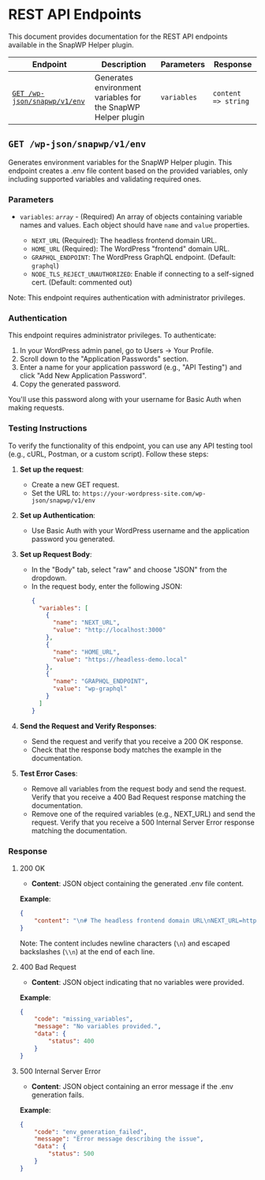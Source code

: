 # REST API Endpoints

This document provides documentation for the REST API endpoints available in the SnapWP Helper plugin.

| Endpoint | Description | Parameters | Response |
| -------- | ----------- | ---------- | -------- |
| [`GET /wp-json/snapwp/v1/env`](#get-wp-jsonsnapwpv1env) | Generates environment variables for the SnapWP Helper plugin | `variables` | `content => string` |

## `GET /wp-json/snapwp/v1/env`

Generates environment variables for the SnapWP Helper plugin. This endpoint creates a .env file content based on the provided variables, only including supported variables and validating required ones.

### Parameters

- `variables`: _`array`_ - (Required) An array of objects containing variable names and values. Each object should have `name` and `value` properties.

  - `NEXT_URL` (Required): The headless frontend domain URL.
  - `HOME_URL` (Required): The WordPress "frontend" domain URL.
  - `GRAPHQL_ENDPOINT`: The WordPress GraphQL endpoint. (Default: `graphql`)
  - `NODE_TLS_REJECT_UNAUTHORIZED`: Enable if connecting to a self-signed cert. (Default: commented out)

Note: This endpoint requires authentication with administrator privileges.

### Authentication

This endpoint requires administrator privileges. To authenticate:

1. In your WordPress admin panel, go to Users -> Your Profile.
2. Scroll down to the "Application Passwords" section.
3. Enter a name for your application password (e.g., "API Testing") and click "Add New Application Password".
4. Copy the generated password.

You'll use this password along with your username for Basic Auth when making requests.

### Testing Instructions

To verify the functionality of this endpoint, you can use any API testing tool (e.g., cURL, Postman, or a custom script). Follow these steps:

1. **Set up the request**:
   * Create a new GET request.
   * Set the URL to: `https://your-wordpress-site.com/wp-json/snapwp/v1/env`

2. **Set up Authentication**:
   * Use Basic Auth with your WordPress username and the application password you generated.

3. **Set up Request Body**:
   * In the "Body" tab, select "raw" and choose "JSON" from the dropdown.
   * In the request body, enter the following JSON:
     ```json
     {
       "variables": [
         {
           "name": "NEXT_URL",
           "value": "http://localhost:3000"
         },
         {
           "name": "HOME_URL",
           "value": "https://headless-demo.local"
         },
         {
           "name": "GRAPHQL_ENDPOINT",
           "value": "wp-graphql"
         }
       ]
     }
     ```

4. **Send the Request and Verify Responses**:
   * Send the request and verify that you receive a 200 OK response.
   * Check that the response body matches the example in the documentation.

5. **Test Error Cases**:
   * Remove all variables from the request body and send the request. Verify that you receive a 400 Bad Request response matching the documentation.
   * Remove one of the required variables (e.g., NEXT_URL) and send the request. Verify that you receive a 500 Internal Server Error response matching the documentation.

### Response

1. 200 OK

    - **Content**: JSON object containing the generated .env file content.
    
    **Example**:
    
    ```json
    {
        "content": "\n# The headless frontend domain URL\nNEXT_URL=http://localhost:3000\\n\n# The WordPress \"frontend\" domain URL\nHOME_URL=https://headless-demo.local\\n\n# The WordPress GraphQL endpoint\nGRAPHQL_ENDPOINT=wp-graphql\\n"
    }
    ```

    Note: The content includes newline characters (`\n`) and escaped backslashes (`\\n`) at the end of each line.

2. 400 Bad Request

    - **Content**: JSON object indicating that no variables were provided.
    
    **Example**:
    
    ```json
    {
        "code": "missing_variables",
        "message": "No variables provided.",
        "data": {
            "status": 400
        }
    }
    ```

3. 500 Internal Server Error

    - **Content**: JSON object containing an error message if the .env generation fails.
    
    **Example**:
    
    ```json
    {
        "code": "env_generation_failed",
        "message": "Error message describing the issue",
        "data": {
            "status": 500
        }
    }
    ```
